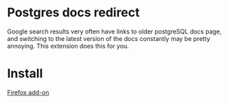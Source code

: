 # Postgres docs redirect

Google search results very often have links to older postgreSQL docs page, and switching to the latest version of the docs constantly may be pretty annoying. This extension does this for you.

# Install

[Firefox add-on](https://addons.mozilla.org/en-US/firefox/addon/postgres-docs-redirect/)
